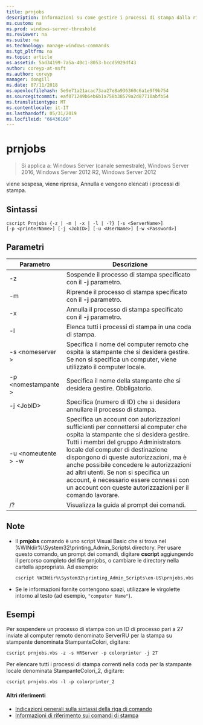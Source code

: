```yaml
---
title: prnjobs
description: Informazioni su come gestire i processi di stampa dalla riga di comando.
ms.custom: na
ms.prod: windows-server-threshold
ms.reviewer: na
ms.suite: na
ms.technology: manage-windows-commands
ms.tgt_pltfrm: na
ms.topic: article
ms.assetid: 5ad34199-7a5a-40c1-8053-bccd5929df43
author: coreyp-at-msft
ms.author: coreyp
manager: dongill
ms.date: 07/11/2018
ms.openlocfilehash: 5e9e71a21acac73aa27e8a936360c6a1e9f9b754
ms.sourcegitcommit: eaf071249b6eb6b1a758b38579a2d87710abfb54
ms.translationtype: MT
ms.contentlocale: it-IT
ms.lasthandoff: 05/31/2019
ms.locfileid: "66436160"
---
```

# <a name="prnjobs"></a>prnjobs

>Si applica a: Windows Server (canale semestrale), Windows Server 2016, Windows Server 2012 R2, Windows Server 2012

viene sospesa, viene ripresa, Annulla e vengono elencati i processi di stampa.

## <a name="syntax"></a>Sintassi
```
cscript Prnjobs {-z | -m | -x | -l | -?} [-s <ServerName>] 
[-p <printerName>] [-j <JobID>] [-u <UserName>] [-w <Password>]
```

## <a name="parameters"></a>Parametri

|          Parametro           |                                                                                                                                                                                        Descrizione                                                                                                                                                                                        |
|------------------------------|-------------------------------------------------------------------------------------------------------------------------------------------------------------------------------------------------------------------------------------------------------------------------------------------------------------------------------------------------------------------------------------------|
|              -z              |                                                                                                                                                                 Sospende il processo di stampa specificato con il **-j** parametro.                                                                                                                                                                 |
|              -m              |                                                                                                                                                                Riprende il processo di stampa specificato con il **-j** parametro.                                                                                                                                                                 |
|              -x              |                                                                                                                                                                Annulla il processo di stampa specificato con il **-j** parametro.                                                                                                                                                                 |
|              -l              |                                                                                                                                                                        Elenca tutti i processi di stampa in una coda di stampa.                                                                                                                                                                         |
|       -s \<nomeserver >       |                                                                                                                  Specifica il nome del computer remoto che ospita la stampante che si desidera gestire. Se non si specifica un computer, viene utilizzato il computer locale.                                                                                                                  |
|      -p \<nomestampante >       |                                                                                                                                                           Specifica il nome della stampante che si desidera gestire. Obbligatorio.                                                                                                                                                            |
|         -j \<JobID>          |                                                                                                                                                                Specifica (numero di ID) che si desidera annullare il processo di stampa.                                                                                                                                                                 |
| -u \<nomeutente > -w <Password> | Specifica un account con autorizzazioni sufficienti per connettersi al computer che ospita la stampante che si desidera gestire. Tutti i membri del gruppo Administrators locale del computer di destinazione dispongono di queste autorizzazioni, ma è anche possibile concedere le autorizzazioni ad altri utenti. Se non si specifica un account, è necessario essere connessi con un account con queste autorizzazioni per il comando lavorare. |
|              /?              |                                                                                                                                                                           Visualizza la guida al prompt dei comandi.                                                                                                                                                                            |

## <a name="remarks"></a>Note
-   Il **prnjobs** comando è uno script Visual Basic che si trova nel %WINdir%\System32\printing_Admin_Scripts\\ <language> directory. Per usare questo comando, un prompt dei comandi, digitare **cscript** aggiungendo il percorso completo del file prnjobs, o cambiare le directory nella cartella appropriata. Ad esempio:
    ```
    cscript %WINdir%\System32\printing_Admin_Scripts\en-US\prnjobs.vbs
    ```
-   Se le informazioni fornite contengono spazi, utilizzare le virgolette intorno al testo (ad esempio, `"computer Name"`).

## <a name="BKMK_examples"></a>Esempi
Per sospendere un processo di stampa con un ID di processo pari a 27 inviate al computer remoto denominato ServerRU per la stampa su stampante denominata StampanteColori, digitare:
```
cscript prnjobs.vbs -z -s HRServer -p colorprinter -j 27
```
Per elencare tutti i processi di stampa correnti nella coda per la stampante locale denominata StampanteColori_2, digitare:
```
cscript prnjobs.vbs -l -p colorprinter_2
```

#### <a name="additional-references"></a>Altri riferimenti

-   [Indicazioni generali sulla sintassi della riga di comando](command-line-syntax-key.md)
-   [Informazioni di riferimento sui comandi di stampa](print-command-reference.md)
